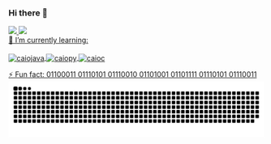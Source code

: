 ### Hi there 👋

<div >
  <a href="https://github.com/Cazjuinho20" style="display: inline_block">
  <img height="180em" src="https://github-readme-stats.vercel.app/api?username=Cajuzinho20&show_icons=true&theme=onedark&include_all_commits=true&count_private=true"/>
  <img height="180em" src="https://github-readme-stats.vercel.app/api/top-langs/?username=Cajuzinho20&layout=compact&langs_count=7&theme=onedark"/>
</div>
 🌱 I’m currently learning:
 <div style="display: inline_block"><br>
  <img align="center" alt="caiojava" height="30" width="80" src="https://img.shields.io/badge/Java-ED8B00?style=for-the-badge&logo=java&logoColor=white">
  <img align="center" alt="caiopy" height="30" width="80" src="https://img.shields.io/badge/Python-14354C?style=for-the-badge&logo=python&logoColor=white">
  <img align="center" alt="caioc" height="30" width="80" src="https://img.shields.io/badge/C-00599C?style=for-the-badge&logo=c&logoColor=white">
</div>

⚡ Fun fact: 01100011 01110101 01110010 01101001 01101111 01110101 01110011 
![Snake animation](https://github.com/Cajuzinho20/Cajuzinho20/blob/output/github-contribution-grid-snake.svg)
